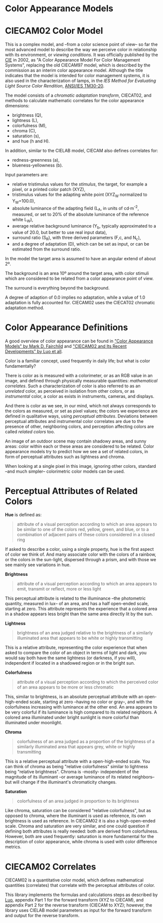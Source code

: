 # Color Appearance Models

# CIECAM02 Color Model

This is a complex model, 
 and –from a color science point of view– 
 so far the most advanced  model to describe the way we perceive color in relationship with its environment,
 or *viewing conditions*.
It was officially published by the [CIE][CIECAM02] in 2002, 
 as "A Color Appearance Model For Color Management Systems", 
 replacing the old CIECAM97 model, 
 which is described by the commission as an interim color appearance model.
Although the title indicates that the model is intended for color management systems, 
 it is also used in the characterization of lamps, 
 in the *IES Method for Evaluating Light Source Color Rendition*, [ANSI/IES TM30-20][TM30-20].

The model consists of a *chromatic adaptation transform*, CIECAT02, 
 and methods to calculate mathematic correlates for the color appearance dimensions:
 - brightness (Q), 
 - lightness (L), 
 - colorfulness (M), 
 - chroma (C), 
 - saturation (s), 
 - and hue (h and H).

In addition, similar to the CIELAB model, CIECAM also defines correlates for:
 - redness-greenness (a),
 - blueness-yellowness (b).

Input parameters are:
 - relative tristimulus values for the *stimulus*, the target, for example a pixel, or a printed color patch (XYZ),
 - tristimulus values for the adapting white point (XYZ<sub>W</sub>
   normalized to Y<sub>W</sub>=100.0),
 - absolute luminance of the adapting field (L<sub>A</sub>, in units of cd·m<sup>-2</sup>, measured, or set to 20% of the absolute luminance of the reference white L<sub>W</sub>),
 - average relative background luminance (Y<sub>b</sub>, typically approximated to a value of 20.0, but better to use real input data),
 - surround ratio (S<sub>R</sub>), with three derived parameters (F,c, and N<sub>c</sub>),
 - and a degree of adaptation (D), which can be set as input, or can be estimated from the surround ratio.

In the model the target area is assumed to have an angular extend of about 2º.

The background is an area 10º around the target area,
 with color stimuli which are considered to be related from a color appearance point of view. 

The surround is everything beyond the background.

A degree of adaption of 0.0 implies no adaptation,
 while a value of 1.0 adaptation is fully accounted for.
CIECAM02 uses the CIECAT02 chromatic adaptation method.



# Color Appearance Definitions

A good overview of color appearance can be found in 
 ["Color Appearance Models" by Mark D. Fairchild][FAIRCHILD2013] and 
 ["CIECAM02 and Its Recent Developments" by Luo et all][CIECAM02LUO].

Color is a familiar concept, used frequently in daily life; but what is color fundamentally?

There is color as is measured with a colorimeter, or as an RGB value in an image, and defined through physically measurable quantities: *mathematical correlates*.
Such a characterization of color is also referred to as an *unrelated* color, as perceived in isolation from other colors,
or as *instrumental* color, a color as exists in instruments, cameras, and displays.

And there is color as we see, in our mind, which not always corresponds to the colors as measured, or set as pixel values; 
the colors we experience are defined in qualitative ways, using *perceptual attributes*.
Deviations between perceptual attributes and instrumental color correlates are due to the presence of other, neighboring colors, 
and perception affecting colors are called *related colors* too.


An image of an outdoor scene may contain shadowy areas, and sunny areas:
color within each or these areas are considered to be related.
Color appearance models try to predict how we see a set of related colors, in form of perceptual attributes such as lightness and chroma.

When looking at a single pixel in this image, ignoring other colors, standard –and much simpler– colorimetric color models can be used.


# Perceptual Attributes of Related Colors


**Hue** is defined as:
> attribute of a visual perception according to which an area appears to be similar to one of the colors red, yellow, green, and blue, 
> or to a combination of adjacent pairs of these colors considered in a closed ring

If asked to describe a color,
 using a single property,
 hue is the first aspect of color we think of.
And many associate color with the colors of a rainbow,
 or the colors in the sun-light, 
 dispersed through a prism,
 and with those we see mainly see variations in hue.

**Brightness**
> attribute of a visual perception according to which an area appears to emit, transmit or reflect, more or less light

This perceptual attribute is related to the illuminance –the photometric quantity, measured in lux–
 of an area,
 and has a half open-ended scale,
 starting at zero.
This attribute represents the experience that a colored area in a shadow appears less bright than the same area directly lit by the sun.

**Lightness**
> brightness of an area judged relative to the brightness of a similarly illuminated area that appears to be white or highly transmitting

This is a relative attribute,
 representing the color experience that when asked to compare the color of an object in terms of light and dark,
 you would say both have the same lightness (or darkness, if you will),
 independent if located in a shadowed region or in the bright sun.

**Colorfulness**
> attribute of a visual perception according to which the perceived color of an area appears to be more or less chromatic

This, similar to brightness,
 is an absolute perceptual attribute with an open-high-ended scale, 
 starting at zero
 –having no color or gray–,
 and with the colorfulness increasing with luminance at the other end.
An area appears to be very colorful if its luminance is high compared to its related neighbors.
A colored area illuminated under bright sunlight is more colorful than illuminated under moonlight.

**Chroma**
> colorfulness of an area judged as a proportion of the brightness of a similarly illuminated area that appears grey, white or highly transmitting

This is a relative perceptual attribute with a open-high-ended scale.
You can think of chroma as being "relative colorfulness" similar to lightness being "relative brightness".
Chroma is -mostly- independent of the magnitude of its illuminant
–or average luminance of its related neighbors–
but will change if the illuminant's chromaticity changes.

**Saturation**
> colorfulness of an area judged in proportion to its brightness

Like chroma, saturation can be considered "relative colorfulness",
 but as opposed to chroma, where the illuminant is used as reference,
 its own brightness is used as reference.
In CIECAM02 it is also a high-open-ended scale.
Chroma and saturation are very similar,
 and one could question if defining both attributes is really needed:
 both are derived from colorfulness.
However, both are used frequently:
 saturation is more fundamental for the description of color appearance,
 while chroma is used with color difference metrics.


# CIECAM02 Correlates

CIECAM02 is a quantitative color model, 
 which defines mathematical quantities (correlates) that correlate with the perceptual attributes of color.

This library implements the formulas and calculations steps as described by [Luo][CIECAM02LUO], 
 appendix Part 1 for the forward transform
 (XYZ to CIECAM),
 and appendix Part 2 for the reverse transform
 (CIECAM to XYZ);
 however, the library uses CIELAB model parameters as input for the forward transform and output for the reverse transform.



[TM30-20]: https://store.ies.org/product/tm-30-20-ies-method-for-evaluating-light-source-color-rendition/ "IES Method for Evaluating Light Source Color Rendition"
[CIECAM02]: https://cie.co.at/publications/colour-appearance-model-colour-management-systems-ciecam02 "A Colour Appearance Model For Colour Management Systems: CIECAM02, CIE 159:2004, ISBN: 978-3-901906-29-9"
[FAIRCHILD2013]: https://www.wiley.com/en-us/Color+Appearance+Models%2C+3rd+Edition-p-9781119967033 "Color Appearance Models, 3rd Edition, Mark D. Fairchild, ISBN: 978-1-119-96703-3"
[CIECAM02LUO]: https://link.springer.com/chapter/10.1007/978-1-4419-6190-7_2 "C. Fernandez-Maloigne (ed.), Advanced Color Image Processing and Analysis,  DOI 10.1007/978-1-4419-6190-7 2, Springer Science+Business Media New York 2013"
[EILV]: https://cie.co.at/e-ilv "ILV: International Lighting Vocabulary,2nd Edition, CIE S 017/E:2020"
